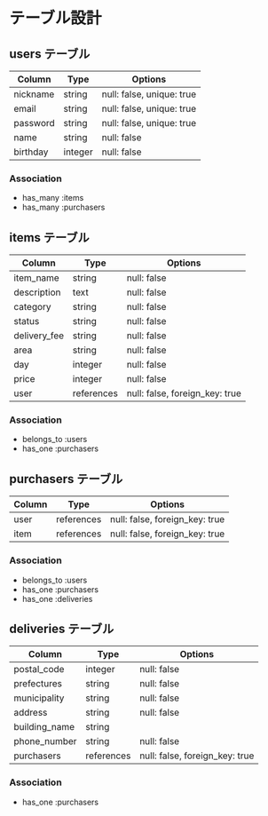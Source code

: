 # テーブル設計

## users テーブル
| Column     | Type    | Options                   |
| ---------- | ------- | ------------------------- |
| nickname   | string  | null: false, unique: true |
| email      | string  | null: false, unique: true |
| password   | string  | null: false, unique: true |
| name       | string  | null: false               |
| birthday   | integer | null: false               |

### Association

- has_many :items
- has_many :purchasers

## items テーブル
| Column       | Type       | Options                        |
| ------------ | -----------| -------------------------------|
| item_name    | string     | null: false                    |
| description  | text       | null: false                    |
| category     | string     | null: false                    |
| status       | string     | null: false                    |
| delivery_fee | string     | null: false                    |
| area         | string     | null: false                    |
| day          | integer    | null: false                    |
| price        | integer    | null: false                    |
| user         | references | null: false, foreign_key: true |


### Association

- belongs_to :users
- has_one :purchasers

## purchasers テーブル
| Column     | Type       | Options                        |
| ---------- | ---------- | ------------------------------ |
| user       | references | null: false, foreign_key: true |
| item       | references | null: false, foreign_key: true |

### Association

- belongs_to :users
- has_one :purchasers
- has_one :deliveries

## deliveries テーブル
| Column        | Type       | Options                        |
| ------------- | ---------- | ------------------------------ |
| postal_code   | integer    | null: false                    |
| prefectures   | string     | null: false                    |
| municipality  | string     | null: false                    |
| address       | string     | null: false                    |
| building_name | string     |                                |
| phone_number  | string     | null: false                    |
| purchasers    | references | null: false, foreign_key: true |

### Association

- has_one :purchasers